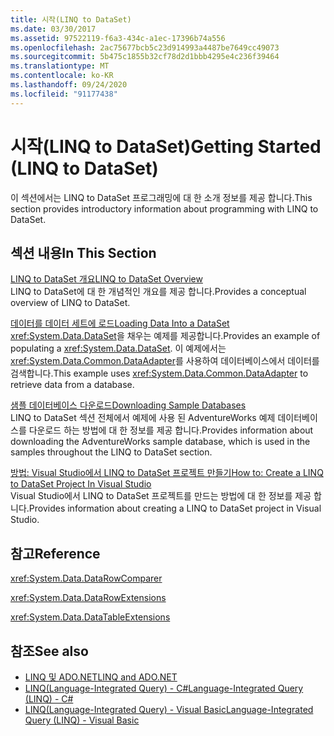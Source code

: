```yaml
---
title: 시작(LINQ to DataSet)
ms.date: 03/30/2017
ms.assetid: 97522119-f6a3-434c-a1ec-17396b74a556
ms.openlocfilehash: 2ac75677bcb5c23d914993a4487be7649cc49073
ms.sourcegitcommit: 5b475c1855b32cf78d2d1bbb4295e4c236f39464
ms.translationtype: MT
ms.contentlocale: ko-KR
ms.lasthandoff: 09/24/2020
ms.locfileid: "91177438"
---
```

# <a name="getting-started-linq-to-dataset"></a><span data-ttu-id="e6e45-102">시작(LINQ to DataSet)</span><span class="sxs-lookup"><span data-stu-id="e6e45-102">Getting Started (LINQ to DataSet)</span></span>

<span data-ttu-id="e6e45-103">이 섹션에서는 LINQ to DataSet 프로그래밍에 대 한 소개 정보를 제공 합니다.</span><span class="sxs-lookup"><span data-stu-id="e6e45-103">This section provides introductory information about programming with LINQ to DataSet.</span></span>  
  
## <a name="in-this-section"></a><span data-ttu-id="e6e45-104">섹션 내용</span><span class="sxs-lookup"><span data-stu-id="e6e45-104">In This Section</span></span>  

 [<span data-ttu-id="e6e45-105">LINQ to DataSet 개요</span><span class="sxs-lookup"><span data-stu-id="e6e45-105">LINQ to DataSet Overview</span></span>](linq-to-dataset-overview.md)  
 <span data-ttu-id="e6e45-106">LINQ to DataSet에 대 한 개념적인 개요를 제공 합니다.</span><span class="sxs-lookup"><span data-stu-id="e6e45-106">Provides a conceptual overview of LINQ to DataSet.</span></span>  
  
 [<span data-ttu-id="e6e45-107">데이터를 데이터 세트에 로드</span><span class="sxs-lookup"><span data-stu-id="e6e45-107">Loading Data Into a DataSet</span></span>](loading-data-into-a-dataset.md)  
 <span data-ttu-id="e6e45-108"><xref:System.Data.DataSet>을 채우는 예제를 제공합니다.</span><span class="sxs-lookup"><span data-stu-id="e6e45-108">Provides an example of populating a <xref:System.Data.DataSet>.</span></span> <span data-ttu-id="e6e45-109">이 예제에서는 <xref:System.Data.Common.DataAdapter>를 사용하여 데이터베이스에서 데이터를 검색합니다.</span><span class="sxs-lookup"><span data-stu-id="e6e45-109">This example uses <xref:System.Data.Common.DataAdapter> to retrieve data from a database.</span></span>  
  
 [<span data-ttu-id="e6e45-110">샘플 데이터베이스 다운로드</span><span class="sxs-lookup"><span data-stu-id="e6e45-110">Downloading Sample Databases</span></span>](downloading-sample-databases-linq-to-dataset.md)  
 <span data-ttu-id="e6e45-111">LINQ to DataSet 섹션 전체에서 예제에 사용 된 AdventureWorks 예제 데이터베이스를 다운로드 하는 방법에 대 한 정보를 제공 합니다.</span><span class="sxs-lookup"><span data-stu-id="e6e45-111">Provides information about downloading the AdventureWorks sample database, which is used in the samples throughout the LINQ to DataSet section.</span></span>  
  
 [<span data-ttu-id="e6e45-112">방법: Visual Studio에서 LINQ to DataSet 프로젝트 만들기</span><span class="sxs-lookup"><span data-stu-id="e6e45-112">How to: Create a LINQ to DataSet Project In Visual Studio</span></span>](how-to-create-a-linq-to-dataset-project-in-vs.md)  
 <span data-ttu-id="e6e45-113">Visual Studio에서 LINQ to DataSet 프로젝트를 만드는 방법에 대 한 정보를 제공 합니다.</span><span class="sxs-lookup"><span data-stu-id="e6e45-113">Provides information about creating a LINQ to DataSet project in Visual Studio.</span></span>  
  
## <a name="reference"></a><span data-ttu-id="e6e45-114">참고</span><span class="sxs-lookup"><span data-stu-id="e6e45-114">Reference</span></span>  

 <xref:System.Data.DataRowComparer>  
  
 <xref:System.Data.DataRowExtensions>  
  
 <xref:System.Data.DataTableExtensions>  
  
## <a name="see-also"></a><span data-ttu-id="e6e45-115">참조</span><span class="sxs-lookup"><span data-stu-id="e6e45-115">See also</span></span>

- [<span data-ttu-id="e6e45-116">LINQ 및 ADO.NET</span><span class="sxs-lookup"><span data-stu-id="e6e45-116">LINQ and ADO.NET</span></span>](linq-and-ado-net.md)
- [<span data-ttu-id="e6e45-117">LINQ(Language-Integrated Query) - C#</span><span class="sxs-lookup"><span data-stu-id="e6e45-117">Language-Integrated Query (LINQ) - C#</span></span>](../../../csharp/programming-guide/concepts/linq/index.md)  
- [<span data-ttu-id="e6e45-118">LINQ(Language-Integrated Query) - Visual Basic</span><span class="sxs-lookup"><span data-stu-id="e6e45-118">Language-Integrated Query (LINQ) - Visual Basic</span></span>](../../../visual-basic/programming-guide/concepts/linq/index.md)  
